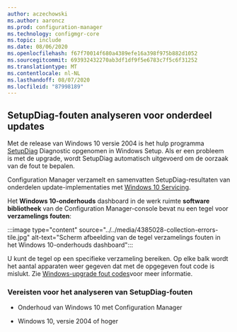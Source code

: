 ```yaml
---
author: aczechowski
ms.author: aaroncz
ms.prod: configuration-manager
ms.technology: configmgr-core
ms.topic: include
ms.date: 08/06/2020
ms.openlocfilehash: f67f70014f680a4389efe16a398f975b882d1052
ms.sourcegitcommit: 693932432270ab3df1df9f5e6783c7f5c6f31252
ms.translationtype: MT
ms.contentlocale: nl-NL
ms.lasthandoff: 08/07/2020
ms.locfileid: "87998189"
---
```

## <a name="analyze-setupdiag-errors-for-feature-updates"></a><a name="bkmk_setupdiag"></a>SetupDiag-fouten analyseren voor onderdeel updates

<!--4385028-->

Met de release van Windows 10 versie 2004 is het hulp programma [SetupDiag](https://docs.microsoft.com/windows/deployment/upgrade/setupdiag) Diagnostic opgenomen in Windows Setup. Als er een probleem is met de upgrade, wordt SetupDiag automatisch uitgevoerd om de oorzaak van de fout te bepalen.

Configuration Manager verzamelt en samenvatten SetupDiag-resultaten van onderdelen update-implementaties met [Windows 10 Servicing](../../../../../osd/deploy-use/manage-windows-as-a-service.md).

Het **Windows 10-onderhouds** dashboard in de werk ruimte **software bibliotheek** van de Configuration Manager-console bevat nu een tegel voor **verzamelings fouten**:

:::image type="content" source="../../media/4385028-collection-errors-tile.jpg" alt-text="Scherm afbeelding van de tegel verzamelings fouten in het Windows 10-onderhouds dashboard":::

U kunt de tegel op een specifieke verzameling bereiken. Op elke balk wordt het aantal apparaten weer gegeven dat met de opgegeven fout code is mislukt. Zie [Windows-upgrade fout codes](https://docs.microsoft.com/windows/deployment/upgrade/upgrade-error-codes)voor meer informatie.

### <a name="prerequisites-to-analyze-setupdiag-errors"></a>Vereisten voor het analyseren van SetupDiag-fouten

- Onderhoud van Windows 10 met Configuration Manager

- Windows 10, versie 2004 of hoger
